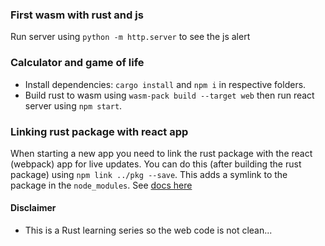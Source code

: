### First wasm with rust and js
Run server using `python -m http.server` to see the js alert

### Calculator and game of life
- Install dependencies: `cargo install` and `npm i` in respective folders.
- Build rust to wasm using `wasm-pack build --target web` then run react server using `npm start`.

### Linking rust package with react app
When starting a new app you need to link the rust package with the react (webpack) app for live updates. 
You can do this (after building the rust package) using `npm link ../pkg --save`. This adds a symlink to the package in the `node_modules`.
See [docs here](https://docs.npmjs.com/cli/v10/commands/npm-link)

#### Disclaimer
- This is a Rust learning series so the web code is not clean...
